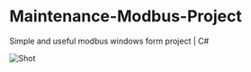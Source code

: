 # Maintenance-Modbus-Project
Simple and useful modbus windows form project | C#


![Shot](https://raw.githubusercontent.com/peymanmajidi/SSF-Glasses-Project/modbusPro/screenshot.PNG)
